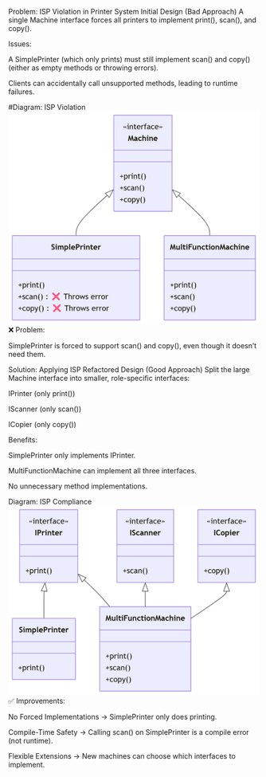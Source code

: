 Problem: ISP Violation in Printer System
Initial Design (Bad Approach)
A single Machine interface forces all printers to implement print(), scan(), and copy().

Issues:

A SimplePrinter (which only prints) must still implement scan() and copy() (either as empty methods or throwing errors).

Clients can accidentally call unsupported methods, leading to runtime failures.

#Diagram: ISP Violation
![ISP Violation](https://github.com/dhanshree-2000/Low-Level-Design/blob/main/SOILD%20Principle/I-%20Interface%20Segregation%20Principle/Without_ISP.png)
❌ Problem:

SimplePrinter is forced to support scan() and copy(), even though it doesn’t need them.

Solution: Applying ISP
Refactored Design (Good Approach)
Split the large Machine interface into smaller, role-specific interfaces:

IPrinter (only print())

IScanner (only scan())

ICopier (only copy())

Benefits:

SimplePrinter only implements IPrinter.

MultiFunctionMachine can implement all three interfaces.

No unnecessary method implementations.

Diagram: ISP Compliance
![ISP Violation](https://github.com/dhanshree-2000/Low-Level-Design/blob/main/SOILD%20Principle/I-%20Interface%20Segregation%20Principle/ISP.png)
✅ Improvements:

No Forced Implementations → SimplePrinter only does printing.

Compile-Time Safety → Calling scan() on SimplePrinter is a compile error (not runtime).

Flexible Extensions → New machines can choose which interfaces to implement.
